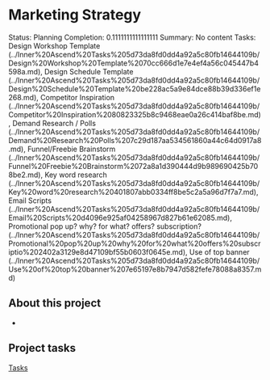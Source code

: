 # Marketing Strategy

Status: Planning
Completion: 0.1111111111111111
Summary: No content
Tasks: Design Workshop Template (../Inner%20Ascend%20Tasks%205d73da8fd0dd4a92a5c80fb14644109b/Design%20Workshop%20Template%2070cc666d1e7e4ef4a56c045447b4598a.md), Design Schedule Template (../Inner%20Ascend%20Tasks%205d73da8fd0dd4a92a5c80fb14644109b/Design%20Schedule%20Template%20be228ac5a9e84dce88b39d336ef1e268.md), Competitor Inspiration (../Inner%20Ascend%20Tasks%205d73da8fd0dd4a92a5c80fb14644109b/Competitor%20Inspiration%2080823325b8c9468eae0a26c414baf8be.md), Demand Research / Polls (../Inner%20Ascend%20Tasks%205d73da8fd0dd4a92a5c80fb14644109b/Demand%20Research%20Polls%207c29d187aa534561860a44c64d0917a8.md), Funnel/Freebie Brainstorm (../Inner%20Ascend%20Tasks%205d73da8fd0dd4a92a5c80fb14644109b/Funnel%20Freebie%20Brainstorm%2072a8a1d390444d9b989690425b708be2.md), Key word research (../Inner%20Ascend%20Tasks%205d73da8fd0dd4a92a5c80fb14644109b/Key%20word%20research%20401807abb0334ff8be5c2a5a96d7f7a7.md), Email Scripts (../Inner%20Ascend%20Tasks%205d73da8fd0dd4a92a5c80fb14644109b/Email%20Scripts%20d4096e925af04258967d827b61e62085.md), Promotional pop up? why? for what? offers? subscription? (../Inner%20Ascend%20Tasks%205d73da8fd0dd4a92a5c80fb14644109b/Promotional%20pop%20up%20why%20for%20what%20offers%20subscriptio%202402a3129e8d47109bf55b0603f0645e.md), Use of top banner (../Inner%20Ascend%20Tasks%205d73da8fd0dd4a92a5c80fb14644109b/Use%20of%20top%20banner%207e65197e8b7947d582fefe78088a8357.md)

## About this project

- 

## Project tasks

[Tasks](Marketing%20Strategy%20d6fdbcc1bc8c4126967034656a080de0/Tasks%203e7f67b04faf40f2a48f7713ab991f9f.csv)